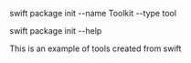 
swift package init --name Toolkit --type tool

swift package init --help


This is an example of tools created from swift
